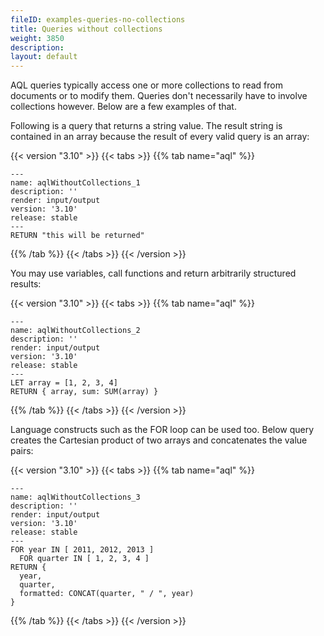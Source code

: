 ```yaml
---
fileID: examples-queries-no-collections
title: Queries without collections
weight: 3850
description: 
layout: default
---
```

AQL queries typically access one or more collections to read from documents
or to modify them. Queries don't necessarily have to involve collections
however. Below are a few examples of that.

Following is a query that returns a string value. The result string is contained in an array
because the result of every valid query is an array:


 {{< version "3.10" >}}
{{< tabs >}}
{{% tab name="aql" %}}
```aql
---
name: aqlWithoutCollections_1
description: ''
render: input/output
version: '3.10'
release: stable
---
RETURN "this will be returned"
```
{{% /tab %}}
{{< /tabs >}}
{{< /version >}}





You may use variables, call functions and return arbitrarily structured results:


 {{< version "3.10" >}}
{{< tabs >}}
{{% tab name="aql" %}}
```aql
---
name: aqlWithoutCollections_2
description: ''
render: input/output
version: '3.10'
release: stable
---
LET array = [1, 2, 3, 4]
RETURN { array, sum: SUM(array) }
```
{{% /tab %}}
{{< /tabs >}}
{{< /version >}}





Language constructs such as the FOR loop can be used too. Below query
creates the Cartesian product of two arrays and concatenates the value pairs:


 {{< version "3.10" >}}
{{< tabs >}}
{{% tab name="aql" %}}
```aql
---
name: aqlWithoutCollections_3
description: ''
render: input/output
version: '3.10'
release: stable
---
FOR year IN [ 2011, 2012, 2013 ]
  FOR quarter IN [ 1, 2, 3, 4 ]
RETURN {
  year,
  quarter,
  formatted: CONCAT(quarter, " / ", year)
}
```
{{% /tab %}}
{{< /tabs >}}
{{< /version >}}




